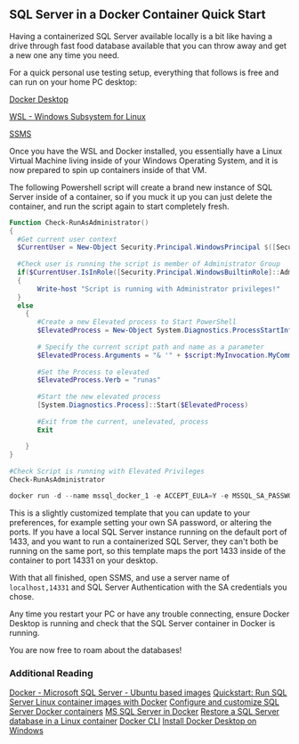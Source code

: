 ## SQL Server in a Docker Container Quick Start

Having a containerized SQL Server available locally is a bit like having a drive through fast food database available that you can throw away and get a new one any time you need.

For a quick personal use testing setup, everything that follows is free and can run on your home PC desktop:

[Docker Desktop](https://www.docker.com/products/docker-desktop/)

[WSL - Windows Subsystem for Linux](https://learn.microsoft.com/en-us/windows/wsl/install)

[SSMS](https://learn.microsoft.com/en-us/sql/ssms/download-sql-server-management-studio-ssms?view=sql-server-ver16)

Once you have the WSL and Docker installed, you essentially have a Linux Virtual Machine living inside of your Windows Operating System, and it is now prepared to spin up containers inside of that VM.

The following Powershell script will create a brand new instance of SQL Server inside of a container, so if you muck it up you can just delete the container, and run the script again to start completely fresh.

```ps1
Function Check-RunAsAdministrator()
{
  #Get current user context
  $CurrentUser = New-Object Security.Principal.WindowsPrincipal $([Security.Principal.WindowsIdentity]::GetCurrent())
  
  #Check user is running the script is member of Administrator Group
  if($CurrentUser.IsInRole([Security.Principal.WindowsBuiltinRole]::Administrator))
  {
       Write-host "Script is running with Administrator privileges!"
  }
  else
    {
       #Create a new Elevated process to Start PowerShell
       $ElevatedProcess = New-Object System.Diagnostics.ProcessStartInfo "PowerShell";
 
       # Specify the current script path and name as a parameter
       $ElevatedProcess.Arguments = "& '" + $script:MyInvocation.MyCommand.Path + "'"
 
       #Set the Process to elevated
       $ElevatedProcess.Verb = "runas"
 
       #Start the new elevated process
       [System.Diagnostics.Process]::Start($ElevatedProcess)
 
       #Exit from the current, unelevated, process
       Exit
 
    }
}
 
#Check Script is running with Elevated Privileges
Check-RunAsAdministrator

docker run -d --name mssql_docker_1 -e ACCEPT_EULA=Y -e MSSQL_SA_PASSWORD='jKXTqjbP@7KMzB' -p 14331:1433  -e MSSQL_AGENT_ENABLED=True -d mcr.microsoft.com/mssql/server:2022-latest
```

This is a slightly customized template that you can update to your preferences, for example setting  your own SA password, or altering the ports. If you have a local SQL Server instance running on the default port of 1433, and you want to run a containerized SQL Server, they can't both be running on the same port, so this template maps the port 1433 inside of the container to port 14331 on your desktop.

With that all finished, open SSMS, and use a server name of `localhost,14331` and SQL Server Authentication with the SA credentials you chose.

Any time you restart your PC or have any trouble connecting, ensure Docker Desktop is running and check that the SQL Server container in Docker is running.

You are now free to roam about the databases!

### Additional Reading

[Docker - Microsoft SQL Server - Ubuntu based images](https://hub.docker.com/_/microsoft-mssql-server)
[Quickstart: Run SQL Server Linux container images with Docker](https://learn.microsoft.com/en-us/sql/linux/quickstart-install-connect-docker?view=sql-server-ver16&pivots=cs1-powershell)
[Configure and customize SQL Server Docker containers](https://learn.microsoft.com/en-us/sql/linux/sql-server-linux-docker-container-configure?view=sql-server-ver16&pivots=cs1-powershell)
[MS SQL Server in Docker](https://medium.com/@zzpzaf.se/ms-sql-server-in-docker-b0397a55859c)
[Restore a SQL Server database in a Linux container](https://learn.microsoft.com/en-us/sql/linux/tutorial-restore-backup-in-sql-server-container?view=sql-server-ver16)
[Docker CLI](https://docs.docker.com/engine/reference/commandline/cli/)
[Install Docker Desktop on Windows](https://docs.docker.com/desktop/install/windows-install/)
